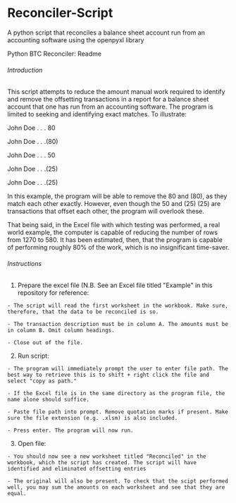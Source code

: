 # Reconciler-Script

A python script that reconciles a balance sheet account run from an accounting software using the openpyxl library

Python BTC Reconciler: Readme

###### Introduction

This script attempts to reduce the amount manual work required to identify and remove the offsetting transactions in a report for a balance sheet account that one has run from an accounting software. The program is limited to seeking and identifying exact matches. To illustrate:
	
  John Doe . . . 80
	
  John Doe . . .(80)
	
  John Doe . . . 50
	
  John Doe . . .(25)
	
  John Doe . . .(25)

In this example, the program will be able to remove the 80 and (80), as they match each other exactly. However, even though the 50 and (25) (25) are transactions that offset each other, the program will overlook these.

That being said, in the Excel file with which testing was performed, a real world example, the computer is capable of reducing the number of rows from 1270 to 580. It has been estimated, then, that the program is capable of performing roughly 80% of the work, which is no insignificant time-saver.

###### Instructions

  1. Prepare the excel file (N.B. See an Excel file titled "Example" in this repository for reference:
    
    - The script will read the first worksheet in the workbook. Make sure, therefore, that the data to be reconciled is so.
    
    - The transaction description must be in column A. The amounts must be in column B. Omit column headings.
    
    - Close out of the file.
  
  2. Run script:
    
    - The program will immediately prompt the user to enter file path. The best way to retrieve this is to shift + right click the file and select "copy as path."
    
    - If the Excel file is in the same directory as the program file, the name alone should suffice.
    
    - Paste file path into prompt. Remove quotation marks if present. Make sure the file extension (e.g. .xlsm) is also included.
    
    - Press enter. The program will now run.
  
  3. Open file:
    
    - You should now see a new worksheet titled "Reconciled" in the workbook, which the script has created. The script will have identified and eliminated offsetting entries
    
    - The original will also be present. To check that the scipt performed well, you may sum the amounts on each worksheet and see that they are equal.
